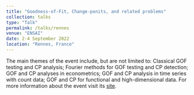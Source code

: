 ```yaml
---
title: "Goodness-of-Fit, Change-ponits, and related problems"
collection: talks
type: "Talk" 
permalink: /talks/rennes
venue: "ENSAI"
date: 2-4 September 2022
location: "Rennes, France"
---
```


The main themes of the event include, but are not limited to: Classical GOF testing and CP analysis; Fourier methods for GOF testing and CP detection; GOF and CP analyses in econometrics; GOF and CP analysis in time series with count data; GOF and CP for functional and high-dimensional data. For more information about the event visit its [site](https://ensai.fr/en/event/gofcp-2022/).
